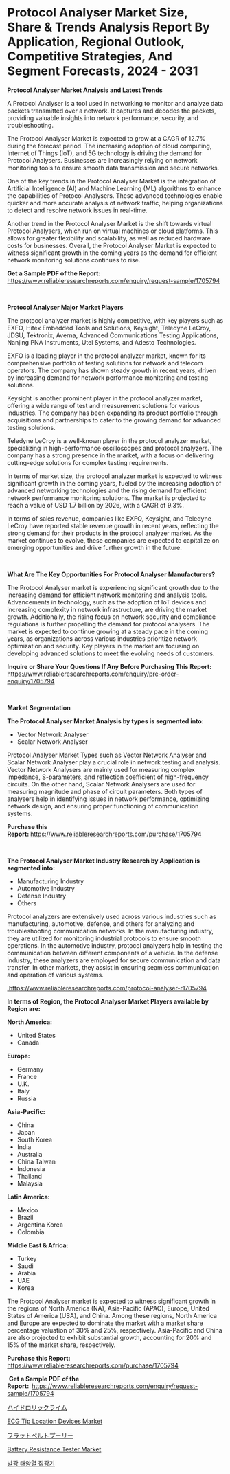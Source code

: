 <p><h1>Protocol Analyser Market Size, Share & Trends Analysis Report By Application, Regional Outlook, Competitive Strategies, And Segment Forecasts, 2024 - 2031</h1></p><p><strong>Protocol Analyser Market Analysis and Latest Trends</strong></p>
<p><p>A Protocol Analyser is a tool used in networking to monitor and analyze data packets transmitted over a network. It captures and decodes the packets, providing valuable insights into network performance, security, and troubleshooting.</p><p>The Protocol Analyser Market is expected to grow at a CAGR of 12.7% during the forecast period. The increasing adoption of cloud computing, Internet of Things (IoT), and 5G technology is driving the demand for Protocol Analysers. Businesses are increasingly relying on network monitoring tools to ensure smooth data transmission and secure networks.</p><p>One of the key trends in the Protocol Analyser Market is the integration of Artificial Intelligence (AI) and Machine Learning (ML) algorithms to enhance the capabilities of Protocol Analysers. These advanced technologies enable quicker and more accurate analysis of network traffic, helping organizations to detect and resolve network issues in real-time.</p><p>Another trend in the Protocol Analyser Market is the shift towards virtual Protocol Analysers, which run on virtual machines or cloud platforms. This allows for greater flexibility and scalability, as well as reduced hardware costs for businesses. Overall, the Protocol Analyser Market is expected to witness significant growth in the coming years as the demand for efficient network monitoring solutions continues to rise.</p></p>
<p><strong>Get a Sample PDF of the Report:&nbsp;</strong> <a href="https://www.reliableresearchreports.com/enquiry/request-sample/1705794">https://www.reliableresearchreports.com/enquiry/request-sample/1705794</a></p>
<p>&nbsp;</p>
<p><strong>Protocol Analyser Major Market Players</strong></p>
<p><p>The protocol analyzer market is highly competitive, with key players such as EXFO, Hitex Embedded Tools and Solutions, Keysight, Teledyne LeCroy, JDSU, Tektronix, Averna, Advanced Communications Testing Applications, Nanjing PNA Instruments, Utel Systems, and Adesto Technologies.</p><p>EXFO is a leading player in the protocol analyzer market, known for its comprehensive portfolio of testing solutions for network and telecom operators. The company has shown steady growth in recent years, driven by increasing demand for network performance monitoring and testing solutions.</p><p>Keysight is another prominent player in the protocol analyzer market, offering a wide range of test and measurement solutions for various industries. The company has been expanding its product portfolio through acquisitions and partnerships to cater to the growing demand for advanced testing solutions.</p><p>Teledyne LeCroy is a well-known player in the protocol analyzer market, specializing in high-performance oscilloscopes and protocol analyzers. The company has a strong presence in the market, with a focus on delivering cutting-edge solutions for complex testing requirements.</p><p>In terms of market size, the protocol analyzer market is expected to witness significant growth in the coming years, fueled by the increasing adoption of advanced networking technologies and the rising demand for efficient network performance monitoring solutions. The market is projected to reach a value of USD 1.7 billion by 2026, with a CAGR of 9.3%.</p><p>In terms of sales revenue, companies like EXFO, Keysight, and Teledyne LeCroy have reported stable revenue growth in recent years, reflecting the strong demand for their products in the protocol analyzer market. As the market continues to evolve, these companies are expected to capitalize on emerging opportunities and drive further growth in the future.</p></p>
<p>&nbsp;</p>
<p><strong>What Are The Key Opportunities For Protocol Analyser Manufacturers?</strong></p>
<p><p>The Protocol Analyser market is experiencing significant growth due to the increasing demand for efficient network monitoring and analysis tools. Advancements in technology, such as the adoption of IoT devices and increasing complexity in network infrastructure, are driving the market growth. Additionally, the rising focus on network security and compliance regulations is further propelling the demand for protocol analysers. The market is expected to continue growing at a steady pace in the coming years, as organizations across various industries prioritize network optimization and security. Key players in the market are focusing on developing advanced solutions to meet the evolving needs of customers.</p></p>
<p><strong>Inquire or Share Your Questions If Any Before Purchasing This Report:</strong> <a href="https://www.reliableresearchreports.com/enquiry/pre-order-enquiry/1705794">https://www.reliableresearchreports.com/enquiry/pre-order-enquiry/1705794</a></p>
<p>&nbsp;</p>
<p><strong>Market Segmentation</strong></p>
<p><strong>The Protocol Analyser Market Analysis by types is segmented into:</strong></p>
<p><ul><li>Vector Network Analyser</li><li>Scalar Network Analyser</li></ul></p>
<p><p>Protocol Analyser Market Types such as Vector Network Analyser and Scalar Network Analyser play a crucial role in network testing and analysis. Vector Network Analysers are mainly used for measuring complex impedance, S-parameters, and reflection coefficient of high-frequency circuits. On the other hand, Scalar Network Analysers are used for measuring magnitude and phase of circuit parameters. Both types of analysers help in identifying issues in network performance, optimizing network design, and ensuring proper functioning of communication systems.</p></p>
<p><strong>Purchase this Report:&nbsp;</strong><a href="https://www.reliableresearchreports.com/purchase/1705794">https://www.reliableresearchreports.com/purchase/1705794</a></p>
<p>&nbsp;</p>
<p><strong>The Protocol Analyser Market Industry Research by Application is segmented into:</strong></p>
<p><ul><li>Manufacturing Industry</li><li>Automotive Industry</li><li>Defense Industry</li><li>Others</li></ul></p>
<p><p>Protocol analyzers are extensively used across various industries such as manufacturing, automotive, defense, and others for analyzing and troubleshooting communication networks. In the manufacturing industry, they are utilized for monitoring industrial protocols to ensure smooth operations. In the automotive industry, protocol analyzers help in testing the communication between different components of a vehicle. In the defense industry, these analyzers are employed for secure communication and data transfer. In other markets, they assist in ensuring seamless communication and operation of various systems.</p></p>
<p><a href="https://www.reliableresearchreports.com/protocol-analyser-r1705794">&nbsp;https://www.reliableresearchreports.com/protocol-analyser-r1705794</a></p>
<p><strong>In terms of Region, the Protocol Analyser Market Players available by Region are:</strong></p>
<p>
    <p> <strong> North America: </strong>
        <ul>
            <li>United States</li>
            <li>Canada</li>
        </ul>
        </p> 
    <p> <strong> Europe: </strong>
        <ul>
            <li>Germany</li>
            <li>France</li>
            <li>U.K.</li>
            <li>Italy</li>
            <li>Russia</li>
        </ul>
        </p> 
    <p> <strong> Asia-Pacific: </strong>
        <ul>
            <li>China</li>
            <li>Japan</li>
            <li>South Korea</li>
            <li>India</li>
            <li>Australia</li>
            <li>China Taiwan</li>
            <li>Indonesia</li>
            <li>Thailand</li>
            <li>Malaysia</li>
        </ul>
        </p> 
    <p> <strong> Latin America: </strong>
        <ul>
            <li>Mexico</li>
            <li>Brazil</li>
            <li>Argentina Korea</li>
            <li>Colombia</li>
        </ul>
        </p> 
    <p> <strong> Middle East & Africa: </strong>
        <ul>
            <li>Turkey</li>
            <li>Saudi</li>
            <li>Arabia</li>
            <li>UAE</li>
            <li>Korea</li>
        </ul>
    </p>
    </p>
<p><p>The Protocol Analyser market is expected to witness significant growth in the regions of North America (NA), Asia-Pacific (APAC), Europe, United States of America (USA), and China. Among these regions, North America and Europe are expected to dominate the market with a market share percentage valuation of 30% and 25%, respectively. Asia-Pacific and China are also projected to exhibit substantial growth, accounting for 20% and 15% of the market share, respectively.</p></p>
<p><strong>Purchase this Report: </strong><a href="https://www.reliableresearchreports.com/purchase/1705794">https://www.reliableresearchreports.com/purchase/1705794</a></p>
<p>&nbsp;<strong>Get a Sample PDF of the Report:&nbsp;&nbsp;</strong><a href="https://www.reliableresearchreports.com/enquiry/request-sample/1705794">https://www.reliableresearchreports.com/enquiry/request-sample/1705794</a></p>
<p><strong></strong></p>
<p><p><a href="https://github.com/ihabdkwlxs948/Market-Research-Report-List-1/blob/main/487920230022.md">ハイドロリックライム</a></p><p><a href="https://www.linkedin.com/pulse/ecg-tip-location-devices-market-size-reveals-best-marketing-ehyle?trackingId=46cxEDXNDQ6ZzDN%2BSsosmw%3D%3D">ECG Tip Location Devices Market</a></p><p><a href="https://github.com/zoetazuur/Market-Research-Report-List-1/blob/main/277572730021.md">フラットベルトプーリー</a></p><p><a href="https://github.com/kosella/Market-Research-Report-List-2/blob/main/battery-resistance-tester-market.md">Battery Resistance Tester Market</a></p><p><a href="https://github.com/JackieFauhey9089475/Market-Research-Report-List-1/blob/main/695491927755.md">발광 태양열 집광기</a></p></p>